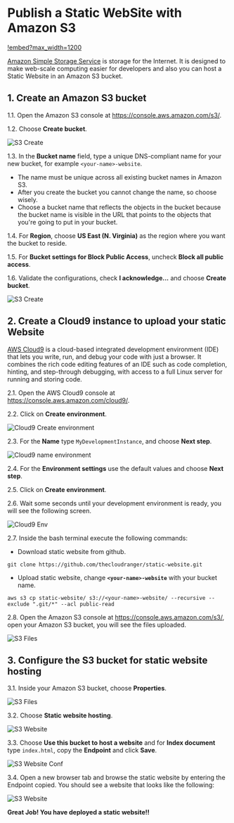 # Publish a Static WebSite with Amazon S3

[!embed?max_width=1200](https://www.youtube.com/watch?v=_I14_sXHO8U)

[Amazon Simple Storage Service](https://aws.amazon.com/s3/) is storage for the Internet. It is designed to make web-scale computing easier for developers and also you can host a Static Website in an Amazon S3 bucket.

## 1. Create an Amazon S3 bucket

1.1\. Open the Amazon S3 console at https://console.aws.amazon.com/s3/.

1.2\. Choose **Create bucket**.

![S3 Create](images/s3-create-bucket.png)

1.3\. In the **Bucket name** field, type a unique DNS-compliant name for your new bucket, for example `<your-name>-website`.

* The name must be unique across all existing bucket names in Amazon S3.
* After you create the bucket you cannot change the name, so choose wisely.
* Choose a bucket name that reflects the objects in the bucket because the bucket name is visible in the URL that points to the objects that you're going to put in your bucket.

1.4\. For **Region**, choose **US East (N. Virginia)** as the region where you want the bucket to reside.

1.5\. For **Bucket settings for Block Public Access**, uncheck **Block all public access**.

1.6\. Validate the configurations, check **I acknowledge...**  and choose **Create bucket**.

![S3 Create](images/s3-create.png)

## 2. Create a Cloud9 instance to upload your static Website

[AWS Cloud9](https://aws.amazon.com/cloud9/) is a cloud-based integrated development environment (IDE) that lets you write, run, and debug your code with just a browser. It combines the rich code editing features of an IDE such as code completion, hinting, and step-through debugging, with access to a full Linux server for running and storing code.

2.1\. Open the AWS Cloud9 console at https://console.aws.amazon.com/cloud9/.

2.2\. Click on **Create environment**.

![Cloud9 Create environment](images/cloud9-create.png)

2.3\. For the **Name** type `MyDevelopmentInstance`, and choose **Next step**.

![Cloud9 name environment](images/cloud9-name.png)

2.4\. For the **Environment settings** use the default values and choose **Next step**.

2.5\. Click on **Create environment**.

2.6\. Wait some seconds until your development environment is ready, you will see the following screen.

![Cloud9 Env](images/cloud9-env.png)

2.7\. Inside the bash terminal execute the following commands:

* Download static website from github.
```console
git clone https://github.com/thecloudranger/static-website.git
```
* Upload static website, change **`<your-name>-website`** with your bucket name.
```console
aws s3 cp static-website/ s3://<your-name>-website/ --recursive --exclude ".git/*" --acl public-read
```

2.8\. Open the Amazon S3 console at https://console.aws.amazon.com/s3/, open your Amazon S3 bucket, you will see the files uploaded.

![S3 Files](images/s3-files.png)

## 3. Configure the S3 bucket for static website hosting

3.1\. Inside your Amazon S3 bucket, choose **Properties**.

![S3 Files](images/s3-properties.png)

3.2\. Choose **Static website hosting**.

![S3 Website](images/s3-website.png)

3.3\. Choose **Use this bucket to host a website** and for **Index document** type `index.html`, copy the **Endpoint** and click **Save**.

![S3 Website Conf](images/s3-website-conf.png)

3.4\. Open a new browser tab and browse the static website by entering the Endpoint copied. You should see a website that looks like the following:

![S3 Website](images/s3-website-live.png)

**Great Job! You have deployed a static website!!**